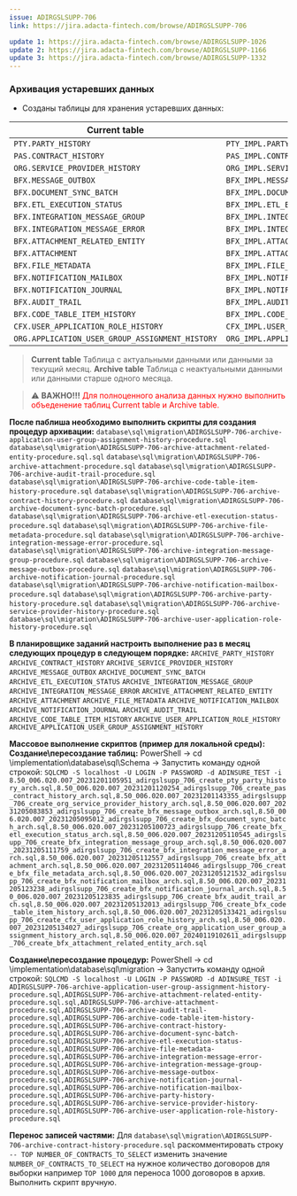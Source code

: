 ```yaml
---
issue: ADIRGSLSUPP-706
link: https://jira.adacta-fintech.com/browse/ADIRGSLSUPP-706

update 1: https://jira.adacta-fintech.com/browse/ADIRGSLSUPP-1026
update 2: https://jira.adacta-fintech.com/browse/ADIRGSLSUPP-1166
update 3: https://jira.adacta-fintech.com/browse/ADIRGSLSUPP-1332
---
```


### Архивация устаревших данных

* Созданы таблицы для хранения устаревших данных:

| Current table | Archive table |
| --- | --- |
| ```PTY.PARTY_HISTORY```| ```PTY_IMPL.PARTY_HISTORY_ARCH``` |
| ```PAS.CONTRACT_HISTORY```|```PAS_IMPL.CONTRACT_HISTORY_ARCH```|
| ```ORG.SERVICE_PROVIDER_HISTORY```|```ORG_IMPL.SERVICE_PROVIDER_HISTORY_ARCH```|
| ```BFX.MESSAGE_OUTBOX```|```BFX_IMPL.MESSAGE_OUTBOX_ARCH```|
| ```BFX.DOCUMENT_SYNC_BATCH```|```BFX_IMPL.DOCUMENT_SYNC_BATCH_ARCH```|
| ```BFX.ETL_EXECUTION_STATUS```|```BFX_IMPL.ETL_EXECUTION_STATUS_ARCH```|
| ```BFX.INTEGRATION_MESSAGE_GROUP```|```BFX_IMPL.INTEGRATION_MESSAGE_GROUP_ARCH```|
| ```BFX.INTEGRATION_MESSAGE_ERROR```|```BFX_IMPL.INTEGRATION_MESSAGE_ERROR_ARCH```|
| ```BFX.ATTACHMENT_RELATED_ENTITY```|```BFX_IMPL.ATTACHMENT_RELATED_ENTITY_ARCH```|
| ```BFX.ATTACHMENT```|```BFX_IMPL.ATTACHMENT_ARCH```|
| ```BFX.FILE_METADATA```|```BFX_IMPL.FILE_METADATA_ARCH```|
| ```BFX.NOTIFICATION_MAILBOX```|```BFX_IMPL.NOTIFICATION_MAILBOX_ARCH```|
| ```BFX.NOTIFICATION_JOURNAL```|```BFX_IMPL.NOTIFICATION_JOURNAL_ARCH```|
| ```BFX.AUDIT_TRAIL```|```BFX_IMPL.AUDIT_TRAIL_ARCH```|
| ```BFX.CODE_TABLE_ITEM_HISTORY```|```BFX_IMPL.CODE_TABLE_ITEM_HISTORY_ARCH```|
| ```CFX.USER_APPLICATION_ROLE_HISTORY```|```CFX_IMPL.USER_APPLICATION_ROLE_HISTORY_ARCH```|
| ```ORG.APPLICATION_USER_GROUP_ASSIGNMENT_HISTORY```|```ORG_IMPL.APPLICATION_USER_GROUP_ASSIGNMENT_HISTORY_ARCH```|

> **Current table**  Таблица с актуальными данными или данными за текущий месяц.
> **Archive table**  Таблица с неактуальными данными или данными старше одного месяца.

> :warning: **ВАЖНО!!!**
<span style="color:red">Для полноценного анализа данных нужно выполнить объеденение таблиц Current table и Archive table.</span>

**После паблиша необходимо выполнить скрипты для создания процедур архивации:**
```database\sql\migration\ADIRGSLSUPP-706-archive-application-user-group-assignment-history-procedure.sql```
```database\sql\migration\ADIRGSLSUPP-706-archive-attachment-related-entity-procedure.sql.sql```
```database\sql\migration\ADIRGSLSUPP-706-archive-attachment-procedure.sql```
```database\sql\migration\ADIRGSLSUPP-706-archive-audit-trail-procedure.sql```
```database\sql\migration\ADIRGSLSUPP-706-archive-code-table-item-history-procedure.sql```
```database\sql\migration\ADIRGSLSUPP-706-archive-contract-history-procedure.sql```
```database\sql\migration\ADIRGSLSUPP-706-archive-document-sync-batch-procedure.sql```
```database\sql\migration\ADIRGSLSUPP-706-archive-etl-execution-status-procedure.sql```
```database\sql\migration\ADIRGSLSUPP-706-archive-file-metadata-procedure.sql```
```database\sql\migration\ADIRGSLSUPP-706-archive-integration-message-error-procedure.sql```
```database\sql\migration\ADIRGSLSUPP-706-archive-integration-message-group-procedure.sql```
```database\sql\migration\ADIRGSLSUPP-706-archive-message-outbox-procedure.sql```
```database\sql\migration\ADIRGSLSUPP-706-archive-notification-journal-procedure.sql```
```database\sql\migration\ADIRGSLSUPP-706-archive-notification-mailbox-procedure.sql```
```database\sql\migration\ADIRGSLSUPP-706-archive-party-history-procedure.sql```
```database\sql\migration\ADIRGSLSUPP-706-archive-service-provider-history-procedure.sql```
```database\sql\migration\ADIRGSLSUPP-706-archive-user-application-role-history-procedure.sql```

**В планировщике заданий настроить выполнение раз в месяц следующих процедур в следующем порядке:**
```ARCHIVE_PARTY_HISTORY```
```ARCHIVE_CONTRACT_HISTORY```
```ARCHIVE_SERVICE_PROVIDER_HISTORY```
```ARCHIVE_MESSAGE_OUTBOX```
```ARCHIVE_DOCUMENT_SYNC_BATCH```
```ARCHIVE_ETL_EXECUTION_STATUS```
```ARCHIVE_INTEGRATION_MESSAGE_GROUP```
```ARCHIVE_INTEGRATION_MESSAGE_ERROR```
```ARCHIVE_ATTACHMENT_RELATED_ENTITY```
```ARCHIVE_ATTACHMENT```
```ARCHIVE_FILE_METADATA```
```ARCHIVE_NOTIFICATION_MAILBOX```
```ARCHIVE_NOTIFICATION_JOURNAL```
```ARCHIVE_AUDIT_TRAIL```
```ARCHIVE_CODE_TABLE_ITEM_HISTORY```
```ARCHIVE_USER_APPLICATION_ROLE_HISTORY```
```ARCHIVE_APPLICATION_USER_GROUP_ASSIGNMENT_HISTORY```

**Массовое выполнение скриптов (пример для локальной среды):**
**Создание\пересоздание таблиц:**
PowerShell -> cd \implementation\database\sql\Schema -> Запустить команду одной строкой:
```SQLCMD -S localhost -U LOGIN -P PASSWORD -d ADINSURE_TEST -i 8.50_006.020.007_20231201105951_adirgslsupp_706_create_pty_party_history_arch.sql,8.50_006.020.007_20231201120254_adirgslsupp_706_create_pas_contract_history_arch.sql,8.50_006.020.007_20231201143355_adirgslsupp_706_create_org_service_provider_history_arch.sql,8.50_006.020.007_20231205083853_adirgslsupp_706_create_bfx_message_outbox_arch.sql,8.50_006.020.007_20231205095012_adirgslsupp_706_create_bfx_document_sync_batch_arch.sql,8.50_006.020.007_20231205100723_adirgslsupp_706_create_bfx_etl_execution_status_arch.sql,8.50_006.020.007_20231205110545_adirgslsupp_706_create_bfx_integration_message_group_arch.sql,8.50_006.020.007_20231205111759_adirgslsupp_706_create_bfx_integration_message_error_arch.sql,8.50_006.020.007_20231205112557_adirgslsupp_706_create_bfx_attachment_arch.sql,8.50_006.020.007_20231205114046_adirgslsupp_706_create_bfx_file_metadata_arch.sql,8.50_006.020.007_20231205121532_adirgslsupp_706_create_bfx_notification_mailbox_arch.sql,8.50_006.020.007_20231205123238_adirgslsupp_706_create_bfx_notification_journal_arch.sql,8.50_006.020.007_20231205123835_adirgslsupp_706_create_bfx_audit_trail_arch.sql,8.50_006.020.007_20231205132013_adirgslsupp_706_create_bfx_code_table_item_history_arch.sql,8.50_006.020.007_20231205133421_adirgslsupp_706_create_cfx_user_application_role_history_arch.sql,8.50_006.020.007_20231205134027_adirgslsupp_706_create_org_application_user_group_assignment_history_arch.sql,8.50_006.020.007_20240119102611_adirgslsupp_706_create_bfx_attachment_related_entity_arch.sql```

**Создание\пересоздание процедур:**
PowerShell -> cd \implementation\database\sql\migration -> Запустить команду одной строкой:
```SQLCMD -S localhost -U LOGIN -P PASSWORD -d ADINSURE_TEST -i ADIRGSLSUPP-706-archive-application-user-group-assignment-history-procedure.sql,ADIRGSLSUPP-706-archive-attachment-related-entity-procedure.sql.sql,ADIRGSLSUPP-706-archive-attachment-procedure.sql,ADIRGSLSUPP-706-archive-audit-trail-procedure.sql,ADIRGSLSUPP-706-archive-code-table-item-history-procedure.sql,ADIRGSLSUPP-706-archive-contract-history-procedure.sql,ADIRGSLSUPP-706-archive-document-sync-batch-procedure.sql,ADIRGSLSUPP-706-archive-etl-execution-status-procedure.sql,ADIRGSLSUPP-706-archive-file-metadata-procedure.sql,ADIRGSLSUPP-706-archive-integration-message-error-procedure.sql,ADIRGSLSUPP-706-archive-integration-message-group-procedure.sql,ADIRGSLSUPP-706-archive-message-outbox-procedure.sql,ADIRGSLSUPP-706-archive-notification-journal-procedure.sql,ADIRGSLSUPP-706-archive-notification-mailbox-procedure.sql,ADIRGSLSUPP-706-archive-party-history-procedure.sql,ADIRGSLSUPP-706-archive-service-provider-history-procedure.sql,ADIRGSLSUPP-706-archive-user-application-role-history-procedure.sql```

**Перенос записей частями:**
Для ```database\sql\migration\ADIRGSLSUPP-706-archive-contract-history-procedure.sql``` раскомментировать строку 
```-- TOP NUMBER_OF_CONTRACTS_TO_SELECT```
изменить значение ```NUMBER_OF_CONTRACTS_TO_SELECT``` на нужное количество договоров для выборки например 
```TOP 1000``` 
для переноса 1000 договоров в архив.
Выполнить скрипт вручную.
